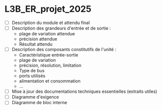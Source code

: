 # L3B_ER_projet_2025
- [ ] Description du module et attendu final
- [ ] Description des grandeurs d'entrée et de sortie :
    - plage de variation attendue
    - précision attendue
    - Résultat attendu
- [ ] Description des composants constitutifs de l'unité : 
    - Caractéristique entrée-sortie
    - plage de variation
    - précision, résolution, limitation
    - Type de bus
    - ports utilisés
    - alimentation et consommation
    - ...
- [ ] Mise à jour des documentations techniques essentielles (extraits utiles)
- [ ] Diagramme d'exigence
- [ ] Diagramme de bloc interne
